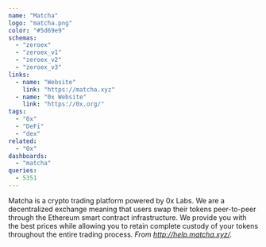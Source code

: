 ```yaml
---
name: "Matcha"
logo: "matcha.png"
color: "#5d69e9"
schemas:
  - "zeroex"
  - "zeroex_v1"
  - "zeroex_v2"
  - "zeroex_v3"
links:
  - name: "Website"
    link: "https://matcha.xyz"
  - name: "0x Website"
    link: "https://0x.org/"
tags:
  - "0x"
  - "DeFi"
  - "dex"
related:
  - "0x"
dashboards:
  - "matcha"
queries:
  - 5351
---
```


Matcha is a crypto trading platform powered by 0x Labs. We are a decentralized exchange meaning that users swap their tokens peer-to-peer through the Ethereum smart contract infrastructure. We provide you with the best prices while allowing you to retain complete custody of your tokens throughout the entire trading process.
*From http://help.matcha.xyz/.*
